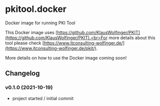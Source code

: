 # pkitool.docker
Docker image for running PKI Tool

This Docker image uses [https://github.com/KlausWolfinger/PKIT](https://github.com/KlausWolfinger/PKIT).<br>For more details about this tool please check [https://www.itconsulting-wolfinger.de/](https://www.itconsulting-wolfinger.de/pkit/).

More details on how to use the Docker image coming soon!

## Changelog

### v0.1.0 (2021-10-19)
* project started / initial commit

